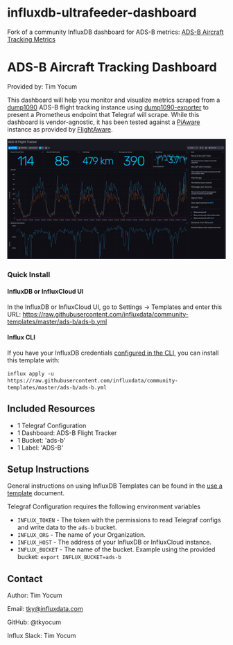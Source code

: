 # influxdb-ultrafeeder-dashboard
 Fork of a community InfluxDB dashboard for ADS-B metrics: [ADS-B Aircraft Tracking Metrics](https://github.com/influxdata/community-templates/tree/master/ads-b/)

# ADS-B Aircraft Tracking Dashboard

Provided by: Tim Yocum

This dashboard will help you monitor and visualize metrics scraped from a [dump1090](https://github.com/flightaware/dump1090/) ADS-B flight tracking instance using [dump1090-exporter](https://github.com/claws/dump1090-exporter) to present a Prometheus endpoint that Telegraf will scrape. While this dashboard is vendor-agnostic, it has been tested against a [PiAware](https://flightaware.com/adsb/piaware/) instance as provided by [FlightAware](https://flightware.com).

![Dashboard Screenshot](screenshot.png)

### Quick Install

#### InfluxDB or InfluxCloud UI

In the InfluxDB or InfluxCloud UI, go to Settings -> Templates and enter this URL: https://raw.githubusercontent.com/influxdata/community-templates/master/ads-b/ads-b.yml

#### Influx CLI
If you have your InfluxDB credentials [configured in the CLI](https://v2.docs.influxdata.com/v2.0/reference/cli/influx/config/), you can install this template with:

```
influx apply -u https://raw.githubusercontent.com/influxdata/community-templates/master/ads-b/ads-b.yml
```

## Included Resources

  - 1 Telegraf Configuration
  - 1 Dashboard: ADS-B Flight Tracker
  - 1 Bucket: 'ads-b'
  - 1 Label: 'ADS-B'

## Setup Instructions

General instructions on using InfluxDB Templates can be found in the [use a template](../docs/use_a_template.md) document.

Telegraf Configuration requires the following environment variables
  - `INFLUX_TOKEN` - The token with the permissions to read Telegraf configs and write data to the `ads-b` bucket.
  - `INFLUX_ORG` - The name of your Organization.
  - `INFLUX_HOST` - The address of your InfluxDB or InfluxCloud instance.
  - `INFLUX_BUCKET` - The name of the bucket. Example using the provided bucket: ```export INFLUX_BUCKET=ads-b```

## Contact

Author: Tim Yocum

Email: tky@influxdata.com

GitHub: @tkyocum

Influx Slack: Tim Yocum